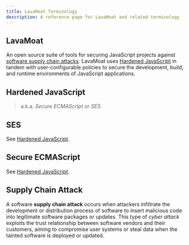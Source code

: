 ```yaml
---
title: LavaMoat Terminology
description: A reference page for LavaMoat and related terminology
---
```


## LavaMoat

An open source suite of tools for securing JavaScript projects against [software
supply chain attacks][supply chain attack]. LavaMoat uses [Hardened
JavaScript][] in tandem with user-configurable policies to
secure the development, build, and runtime environments of JavaScript
applications.

## Hardened JavaScript

> a.k.a. _Secure ECMAScript_ or _SES_

## SES

See [Hardened JavaScript][].

## Secure ECMAScript

See [Hardened JavaScript][].

## Supply Chain Attack

A software **supply chain attack** occurs when attackers infiltrate the
development or distribution process of software to insert malicious code into
legitimate software packages or updates. This type of _cyber attack_ exploits the
trust relationship between software vendors and their customers, aiming to
compromise user systems or steal data when the tainted software is deployed or
updated.

[hardened javascript]: #hardened-javascript
[supply chain attack]: #supply-chain-attack
